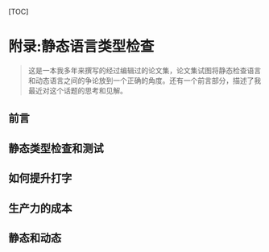 [TOC]


# 附录:静态语言类型检查
> 这是一本我多年来撰写的经过编辑过的论文集，论文集试图将静态检查语言和动态语言之间的争论放到一个正确的角度。还有一个前言部分，描述了我最近对这个话题的思考和见解。


## 前言



## 静态类型检查和测试



## 如何提升打字



## 生产力的成本



## 静态和动态




